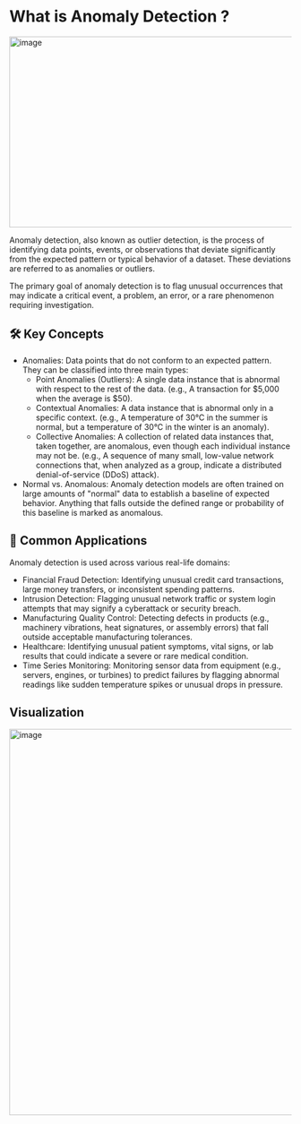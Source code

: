 # What is Anomaly Detection ?

<img width="512" height="341" alt="image" src="https://github.com/user-attachments/assets/6cb00367-571c-4b4b-bc54-0f7d963bfd30" />


Anomaly detection, also known as outlier detection, is the process of identifying data points, events, or observations that deviate significantly from the expected pattern or typical behavior of a dataset. These deviations are referred to as anomalies or outliers.

The primary goal of anomaly detection is to flag unusual occurrences that may indicate a critical event, a problem, an error, or a rare phenomenon requiring investigation.

## 🛠️ Key Concepts

* Anomalies: Data points that do not conform to an expected pattern. They can be classified into three main types:
  * Point Anomalies (Outliers): A single data instance that is abnormal with respect to the rest of the data. (e.g., A transaction for $5,000 when the average is $50).
  * Contextual Anomalies: A data instance that is abnormal only in a specific context. (e.g., A temperature of 30°C in the summer is normal, but a temperature of 30°C in the winter is an anomaly).
  * Collective Anomalies: A collection of related data instances that, taken together, are anomalous, even though each individual instance may not be. (e.g., A sequence of many small, low-value network connections that, when analyzed as a group, indicate a distributed
  denial-of-service (DDoS) attack).
* Normal vs. Anomalous: Anomaly detection models are often trained on large amounts of "normal" data to establish a baseline of expected behavior. Anything that falls outside the defined range or probability of this baseline is marked as anomalous.

## 🎯 Common Applications
Anomaly detection is used across various real-life domains:

* Financial Fraud Detection: Identifying unusual credit card transactions, large money transfers, or inconsistent spending patterns.
* Intrusion Detection: Flagging unusual network traffic or system login attempts that may signify a cyberattack or security breach.
* Manufacturing Quality Control: Detecting defects in products (e.g., machinery vibrations, heat signatures, or assembly errors) that fall outside acceptable manufacturing tolerances.
* Healthcare: Identifying unusual patient symptoms, vital signs, or lab results that could indicate a severe or rare medical condition.
* Time Series Monitoring: Monitoring sensor data from equipment (e.g., servers, engines, or turbines) to predict failures by flagging abnormal readings like sudden temperature spikes or unusual drops in pressure.

## Visualization 

<img width="1346" height="690" alt="image" src="https://github.com/user-attachments/assets/d70023ce-fcce-4d06-ae3b-6463ec22466f" />





